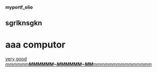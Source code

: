 #### myportf_olio
## sgrlknsgkn
# aaa computor


[very good *mmmmmm**MMMMMM~MMMMMM~MM**mmmmmmmmmmmmmmm*](https://www.youtube.com/watch?v=vh3tuL_DVsE)



